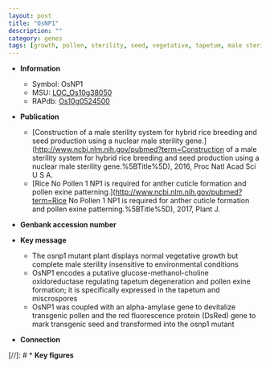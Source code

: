 ```yaml
---
layout: post
title: "OsNP1"
description: ""
category: genes
tags: [growth, pollen, sterility, seed, vegetative, tapetum, male sterility, pollen exine formation]
---
```


* **Information**  
    + Symbol: OsNP1  
    + MSU: [LOC_Os10g38050](http://rice.uga.edu/cgi-bin/ORF_infopage.cgi?orf=LOC_Os10g38050)  
    + RAPdb: [Os10g0524500](https://rapdb.dna.affrc.go.jp/locus/?name=Os10g0524500)  

* **Publication**  
    + [Construction of a male sterility system for hybrid rice breeding and seed production using a nuclear male sterility gene.](http://www.ncbi.nlm.nih.gov/pubmed?term=Construction of a male sterility system for hybrid rice breeding and seed production using a nuclear male sterility gene.%5BTitle%5D), 2016, Proc Natl Acad Sci U S A.
    + [Rice No Pollen 1 NP1 is required for anther cuticle formation and pollen exine patterning.](http://www.ncbi.nlm.nih.gov/pubmed?term=Rice No Pollen 1 NP1 is required for anther cuticle formation and pollen exine patterning.%5BTitle%5D), 2017, Plant J.

* **Genbank accession number**  

* **Key message**  
    + The osnp1 mutant plant displays normal vegetative growth but complete male sterility insensitive to environmental conditions
    + OsNP1 encodes a putative glucose-methanol-choline oxidoreductase regulating tapetum degeneration and pollen exine formation; it is specifically expressed in the tapetum and miscrospores
    + OsNP1 was coupled with an alpha-amylase gene to devitalize transgenic pollen and the red fluorescence protein (DsRed) gene to mark transgenic seed and transformed into the osnp1 mutant

* **Connection**  

[//]: # * **Key figures**  


